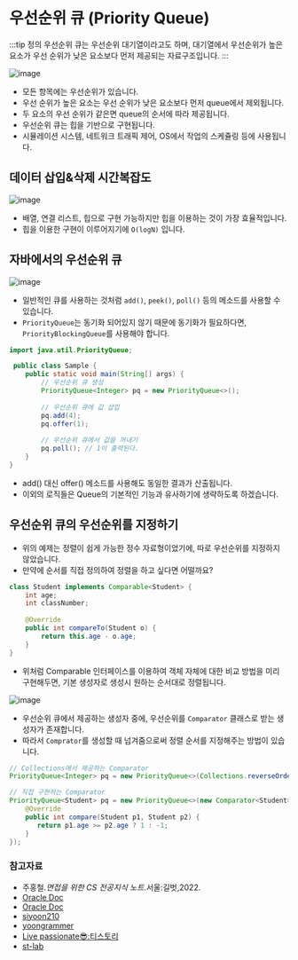 # 우선순위 큐 (Priority Queue)

:::tip 정의
우선순위 큐는 우선순위 대기열이라고도 하며, 대기열에서 우선순위가 높은요소가 우선 순위가 낮은 요소보다 먼저 제공되는 자료구조입니다.
:::

![image](https://user-images.githubusercontent.com/50647845/173259316-4de02f65-6e2b-41fa-983f-56429f79f9fd.png)

- 모든 항목에는 우선순위가 있습니다.
- 우선 순위가 높은 요소는 우선 순위가 낮은 요소보다 먼저 queue에서 제외됩니다.
- 두 요소의 우선 순위가 같은면 queue의 순서에 따라 제공됩니다.
- 우선순위 큐는 힙을 기반으로 구현됩니다.
- 시뮬레이션 시스템, 네트워크 트래픽 제어, OS에서 작업의 스케쥴링 등에 사용됩니다.

## 데이터 삽입&삭제 시간복잡도

![image](https://user-images.githubusercontent.com/50647845/173259626-8ecf5c7e-d436-4284-9940-0c0c7cc3c921.png)

- 배열, 연결 리스트, 힙으로 구현 가능하지만 힙을 이용하는 것이 가장 효율적입니다.
- 힙을 이용한 구현이 이루어지기에 `O(logN)` 입니다.

## 자바에서의 우선순위 큐

![image](https://user-images.githubusercontent.com/50647845/173259749-2fa70a40-d53b-4663-88da-8a2607ec3f80.png)

- 일반적인 큐를 사용하는 것처럼 `add()`, `peek()`, `poll()` 등의 메소드를 사용할 수 있습니다.
- `PriorityQueue`는 동기화 되어있지 않기 때문에 동기화가 필요하다면, `PriorityBlockingQueue`를 사용해야 합니다.

```java
import java.util.PriorityQueue;

 public class Sample {
    public static void main(String[] args) {
        // 우선순위 큐 생성
        PriorityQueue<Integer> pq = new PriorityQueue<>();
        
        // 우선순위 큐에 값 삽입
        pq.add(4);
        pq.offer(1);
        
        // 우선순위 큐에서 값을 꺼내기
        pq.poll(); // 1이 출력된다.
    }
}
```

- add() 대신 offer() 메소드를 사용해도 동일한 결과가 산출됩니다.
- 이외의 로직들은 Queue의 기본적인 기능과 유사하기에 생략하도록 하겠습니다.

## 우선순위 큐의 우선순위를 지정하기

- 위의 예제는 정렬이 쉽게 가능한 정수 자료형이었기에, 따로 우선순위를 지정하지 않았습니다.
- 만약에 순서를 직접 정의하여 정렬을 하고 싶다면 어떨까요?

```java
class Student implements Comparable<Student> {
	int age;
	int classNumber;
	
	@Override
	public int compareTo(Student o) {
		return this.age - o.age;
	}
}
```

- 위처럼 Comparable 인터페이스를 이용하여 객체 자체에 대한 비교 방법을 미리 구현해두면, 기본 생성자로 생성시 원하는 순서대로 정렬됩니다.

![image](https://user-images.githubusercontent.com/50647845/173260398-f6228442-5fd1-486c-b62d-f3f5bea10c3b.png)

- 우선순위 큐에서 제공하는 생성자 중에, 우선순위를 `Comparator` 클래스로 받는 생성자가 존재합니다.
- 따라서 `Comprator`를 생성할 때 넘겨줌으로써 정렬 순서를 지정해주는 방법이 있습니다.

```java
// Collections에서 제공하는 Comparator
PriorityQueue<Integer> pq = new PriorityQueue<>(Collections.reverseOrder());

// 직접 구현하는 Comparator
PriorityQueue<Student> pq = new PriorityQueue<>(new Comparator<Student>() {
    @Override
    public int compare(Student p1, Student p2) {
       return p1.age >= p2.age ? 1 : -1;
    }
});
```

### 참고자료
- 주홍철.*면접을 위한 CS 전공지식 노트*.서울:길벗,2022.
- [Oracle Doc](https://docs.oracle.com/en/java/javase/11/docs/api/java.base/java/util/PriorityQueue.html)
- [Oracle Doc](https://docs.oracle.com/en/java/javase/11/docs/api/java.base/java/util/Collections.html)
- [siyoon210](https://siyoon210.tistory.com/117)
- [yoongrammer](https://yoongrammer.tistory.com/81)
- [Live passionate😎:티스토리](https://mjmjmj98.tistory.com/154)
- [st-lab](https://st-lab.tistory.com/243)

